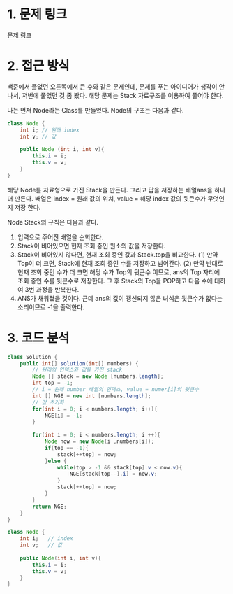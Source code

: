# 1. 문제 링크

[문제 링크](https://school.programmers.co.kr/learn/courses/30/lessons/154539)

# 2. 접근 방식

백준에서 풀었던 오른쪽에서 큰 수와 같은 문제인데, 문제를 푸는 아이디어가 생각이 안나서, 저번에 풀었던 것 좀 봤다. 
해당 문제는 Stack 자료구조를 이용하여 풀어야 한다. 

나는 먼저 Node라는 Class를 만들었다. Node의 구조는 다음과 같다. 

```java
class Node {
    int i; // 원래 index 
    int v; // 값 
    
    public Node (int i, int v){
        this.i = i;
        this.v = v; 
    }
}
```

해당 Node를 자료형으로 가진 Stack을 만든다. 그리고 답을 저장하는 배열ans을 하나 더 만든다. 
배열은 index = 원래 값의 위치, value = 해당 index 값의 뒷큰수가 무엇인지 저장 한다.

Node Stack의 규칙은 다음과 같다. 

1. 입력으로 주어진 배열을 순회한다.
2. Stack이 비어있으면 현재 조회 중인 원소의 값을 저장한다.
3. Stack이 비어있지 않다면, 현재 조회 중인 값과 Stack.top을 비교한다. 
   (1) 만약 Top이 더 크면, Stack에 현재 조회 중인 수를 저장하고 넘어간다.
   (2) 만약 반대로 현재 조회 중인 수가 더 크면 해당 수가 Top의 뒷큰수 이므로,  ans의 Top 자리에 조회 중인 수를 뒷큰수로 저장한다. 그 후 Stack의 Top을 POP하고 다음 수에 대하여 3번 과정을 반복한다.
4. ANS가 채워졌을 것이다. 근데 ans의 값이 갱신되지 않은 녀석은 뒷큰수가 없다는 소리이므로 -1을 출력한다.

# 3. 코드 분석 

```java
class Solution {
    public int[] solution(int[] numbers) {
        // 원래의 인덱스와 값을 가진 stack
        Node [] stack = new Node [numbers.length];
        int top = -1; 
        // i = 원래 number 배열의 인덱스, value = numer[i]의 뒷큰수
        int [] NGE = new int [numbers.length]; 
        // 값 초기화
        for(int i = 0; i < numbers.length; i++){
            NGE[i] = -1;
        }
        
        for(int i = 0; i < numbers.length; i ++){
            Node now = new Node(i ,numbers[i]);
            if(top == -1){
                stack[++top] = now;
            }else {
                while(top > -1 && stack[top].v < now.v){
                    NGE[stack[top--].i] = now.v;
                }
                stack[++top] = now;
            }
        }
        return NGE;
    }
}

class Node {
    int i;   // index
    int v;   // 값
    
    public Node(int i, int v){
        this.i = i;
        this.v = v;
    }
}
```




